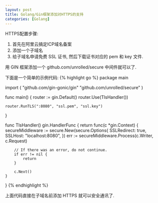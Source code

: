 ```yaml
---
layout: post
title: Golang/Gin框架添加对HTTPS的支持
categories: [Golang]
---
```


HTTPS配置步骤:
1. 首先在阿里云搞定ICP域名备案
2. 添加一个子域名
3. 给子域名申请免费 SSL 证书, 然后下载证书对应的 pem 和 key 文件.

用 GIN 框架添加一个 github.com/unrolled/secure 中间件就可以了.

下面是一个简单的示例代码:
{% highlight go %}
package main

import (
    "github.com/gin-gonic/gin"
    "github.com/unrolled/secure"
)

func main() {
    router := gin.Default()
    router.Use(TlsHandler())

    router.RunTLS(":8080", "ssl.pem", "ssl.key")
}

func TlsHandler() gin.HandlerFunc {
    return func(c *gin.Context) {
        secureMiddleware := secure.New(secure.Options{
            SSLRedirect: true,
            SSLHost:     "localhost:8080",
        })
        err := secureMiddleware.Process(c.Writer, c.Request)

        // If there was an error, do not continue.
        if err != nil {
            return
        }

        c.Next()
    }
}
{% endhighlight %}

上面代码直接在子域名前添加 HTTPS 就可以安全通讯了.
